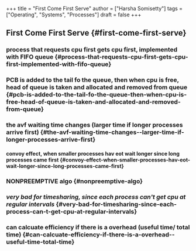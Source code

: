 +++
title = "First Come First Serve"
author = ["Harsha Somisetty"]
tags = ["Operating", "Systems", "Processes"]
draft = false
+++

## First Come First Serve {#first-come-first-serve}


### process that requests cpu first gets cpu first, implemented with FIFO queue {#process-that-requests-cpu-first-gets-cpu-first-implemented-with-fifo-queue}


### PCB is added to the tail fo the queue, then when cpu is free, head of queue is taken and allocated and removed from queue {#pcb-is-added-to-the-tail-fo-the-queue-then-when-cpu-is-free-head-of-queue-is-taken-and-allocated-and-removed-from-queue}


### the avf waiting time changes (larger time if longer processes arrive first) {#the-avf-waiting-time-changes--larger-time-if-longer-processes-arrive-first}


#### convoy effect, when smaller processes hav eot wait longer since long processes came first {#convoy-effect-when-smaller-processes-hav-eot-wait-longer-since-long-processes-came-first}


### NONPREEMPTIVE algo {#nonpreemptive-algo}


### _very bad for timesharing, since each process can't get cpu at regular intervals_ {#very-bad-for-timesharing-since-each-process-can-t-get-cpu-at-regular-intervals}


### can calcuate efficiency if there is a overhead (useful time/ total time) {#can-calcuate-efficiency-if-there-is-a-overhead--useful-time-total-time}